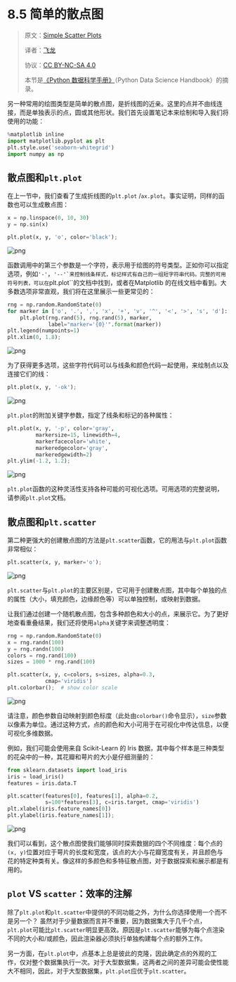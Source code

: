 # 8.5 简单的散点图

> 原文：[Simple Scatter Plots](https://nbviewer.jupyter.org/github/donnemartin/data-science-ipython-notebooks/blob/master/matplotlib/04.02-Simple-Scatter-Plots.ipynb)
> 
> 译者：[飞龙](https://github.com/wizardforcel)
> 
> 协议：[CC BY-NC-SA 4.0](http://creativecommons.org/licenses/by-nc-sa/4.0/)
> 
> 本节是[《Python 数据科学手册》](https://github.com/jakevdp/PythonDataScienceHandbook)（Python Data Science Handbook）的摘录。

另一种常用的绘图类型是简单的散点图，是折线图的近亲。这里的点并不由线连接，而是单独表示的点，圆或其他形状。我们首先设置笔记本来绘制和导入我们将使用的功能：

```py
%matplotlib inline
import matplotlib.pyplot as plt
plt.style.use('seaborn-whitegrid')
import numpy as np
```

## 散点图和``plt.plot``

在上一节中，我们查看了生成折线图的``plt.plot`` /``ax.plot``。事实证明，同样的函数也可以生成散点图：

```py
x = np.linspace(0, 10, 30)
y = np.sin(x)

plt.plot(x, y, 'o', color='black');
```

![png](../img/8-5-1.png)


函数调用中的第三个参数是一个字符，表示用于绘图的符号类型。正如你可以指定选项，例如``'-'``，``'--'`来控制线条样式，标记样式有自己的一组短字符串代码。完整的可用符号列表，可以在``plt.plot``的文档中找到，或者在Matplotlib 的在线文档中看到。大多数选项非常直观，我们将在这里展示一些更常见的：

```py
rng = np.random.RandomState(0)
for marker in ['o', '.', ',', 'x', '+', 'v', '^', '<', '>', 's', 'd']:
    plt.plot(rng.rand(5), rng.rand(5), marker,
             label="marker='{0}'".format(marker))
plt.legend(numpoints=1)
plt.xlim(0, 1.8);
```

![png](../img/8-5-2.png)


为了获得更多选项，这些字符代码可以与线条和颜色代码一起使用，来绘制点以及连接它们的线：

```py
plt.plot(x, y, '-ok');
```

![png](../img/8-5-3.png)


``plt.plot``的附加关键字参数，指定了线条和标记的各种属性：

```py
plt.plot(x, y, '-p', color='gray',
         markersize=15, linewidth=4,
         markerfacecolor='white',
         markeredgecolor='gray',
         markeredgewidth=2)
plt.ylim(-1.2, 1.2);
```

![png](../img/8-5-4.png)


``plt.plot``函数的这种灵活性支持各种可能的可视化选项。可用选项的完整说明，请参阅``plt.plot``文档。

## 散点图和``plt.scatter``

第二种更强大的创建散点图的方法是``plt.scatter``函数，它的用法与``plt.plot``函数非常相似：

```py
plt.scatter(x, y, marker='o');
```

![png](../img/8-5-5.png)


``plt.scatter``与``plt.plot``的主要区别是，它可用于创建散点图，其中每个单独的点的属性（大小，填充颜色，边缘颜色等）可以单独控制，或映射到数据。

让我们通过创建一个随机散点图，包含多种颜色和大小的点，来展示它。为了更好地查看重叠结果，我们还将使用``alpha``关键字来调整透明度：

```py
rng = np.random.RandomState(0)
x = rng.randn(100)
y = rng.randn(100)
colors = rng.rand(100)
sizes = 1000 * rng.rand(100)

plt.scatter(x, y, c=colors, s=sizes, alpha=0.3,
            cmap='viridis')
plt.colorbar();  # show color scale
```

![png](../img/8-5-6.png)

请注意，颜色参数自动映射到颜色标度（此处由``colorbar()``命令显示），`size`参数以像素为单位。通过这种方式，点的颜色和大小可用于在可视化中传达信息，以便可视化多维数据。

例如，我们可能会使用来自 Scikit-Learn 的 Iris 数据，其中每个样本是三种类型的花朵中的一种，其花瓣和萼片的大小是仔细测量的：

```py
from sklearn.datasets import load_iris
iris = load_iris()
features = iris.data.T

plt.scatter(features[0], features[1], alpha=0.2,
            s=100*features[3], c=iris.target, cmap='viridis')
plt.xlabel(iris.feature_names[0])
plt.ylabel(iris.feature_names[1]);
```

![png](../img/8-5-7.png)


我们可以看到，这个散点图使我们能够同时探索数据的四个不同维度：每个点的`(x, y)`位置对应于萼片的长度和宽度，该点的大小与花瓣宽度有关，并且颜色与花的特定种类有关。像这样的多颜色和多特征散点图，对于数据探索和展示都是有用的。

## ``plot`` VS ``scatter``：效率的注解

除了``plt.plot``和``plt.scatter``中提供的不同功能之外，为什么你选择使用一个而不是另一个？ 虽然对于少量数据而言并不重要，因为数据集大于几千个点，``plt.plot``可能比``plt.scatter``明显更高效。原因是``plt.scatter``能够为每个点渲染不同的大小和/或颜色，因此渲染器必须执行单独构建每个点的额外工作。

另一方面，在`plt.plot`中，点基本上总是彼此的克隆，因此确定点的外观的工作，仅对整个数据集执行一次。对于大型数据集，这两者之间的差异可能会使性能大不相同，因此，对于大型数据集，``plt.plot``应优于``plt.scatter``。